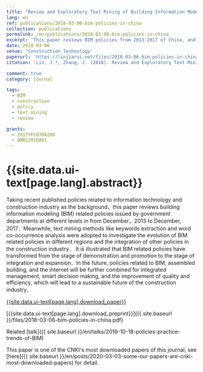 ```yaml
---
title: "Review and Exploratory Text Mining of Building Information Modeling Policies in China"
lang: en
ref: publications/2018-03-06-bim-policies-in-china
collection: publications
permalink: /en/publications/2018-03-06-bim-policies-in-china
excerpt: 'This paper reviews BIM policies from 2013-2017 of China, and shows that BIM has been deeply applied in the industry'
date: 2018-03-06
venue: 'Construction Technology'
paperurl: 'https://linjiarui.net/files/2018-03-06-bim-policies-in-china.pdf'
citation: 'Lin, J.*, Zhang, J. (2018). Review and Exploratory Text Mining of Building Information Modeling Policies in China. <i>Construction Technology</i>, 47(6), 73-78. doi: 10.7672/sgjs2018060073 (in Chinese)'

comment: true
category: journal

tags: 
  - BIM
  - construction
  - policy
  - text mining
  - review

grants:
  - 2017YFC0704200
  - QNRC2016001
---
```



{{site.data.ui-text[page.lang].abstract}}
====

Taking recent published policies related to information technology and construction industry as the background，this paper reviews building information modeling (BIM) related policies issued by government departments at different levels in from December，2013 to December, 2017．Meanwhile, text mining methods like keywords extraction and word co-occurrence analysis were adopted to investigate the evolution of BIM related policies in different regions and the integration of other policies in the construction industry． It is illustrated that BIM related policies have transformed from the stage of demonstration and promotion to the stage of integration and expansion．In the future, policies related to BIM, assembled building, and the internet will be further combined for integrated management, smart decision making, and the improvement of quality and efficiency, which will lead to a sustainable future of the construction industry．

[{{site.data.ui-text[page.lang].download_paper}}](http://kns.cnki.net/KCMS/detail/detail.aspx?dbcode=CJFQ&dbname=CJFDLAST2018&filename=SGJS201806012&v=MDcxNDFpckJmYkc0SDluTXFZOUVab1I4ZVgxTHV4WVM3RGgxVDNxVHJXTTFGckNVUkxPZmIrVnVGeW5tVXI3S04=)

[{{site.data.ui-text[page.lang].download_preprint}}]({{ site.baseurl }}/files/2018-03-06-bim-policies-in-china.pdf)

Related [talk]({{ site.baseurl }}/en/talks/2019-10-18-policies-practice-trends-of-BIM)

This paper is one of the CNKI's most downloaded papers of this journal, see [here]({{ site.baseurl }}/en/posts/2020-03-03-some-our-papers-are-cnki-most-downloaded-papers) for detail.
